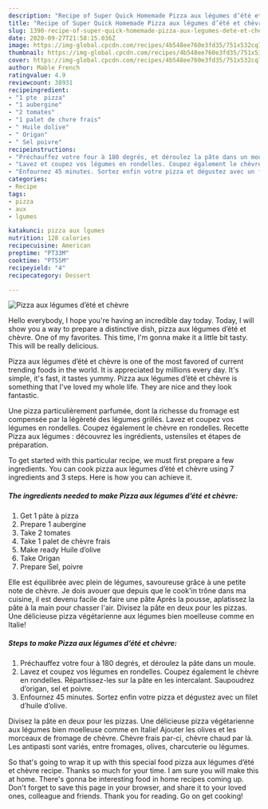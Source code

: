 ```yaml
---
description: "Recipe of Super Quick Homemade Pizza aux légumes d’été et chèvre"
title: "Recipe of Super Quick Homemade Pizza aux légumes d’été et chèvre"
slug: 1390-recipe-of-super-quick-homemade-pizza-aux-legumes-dete-et-chevre
date: 2020-09-27T21:58:15.036Z
image: https://img-global.cpcdn.com/recipes/4b548ee760e3fd35/751x532cq70/pizza-aux-legumes-dete-et-chevre-photo-principale-de-la-recette.jpg
thumbnail: https://img-global.cpcdn.com/recipes/4b548ee760e3fd35/751x532cq70/pizza-aux-legumes-dete-et-chevre-photo-principale-de-la-recette.jpg
cover: https://img-global.cpcdn.com/recipes/4b548ee760e3fd35/751x532cq70/pizza-aux-legumes-dete-et-chevre-photo-principale-de-la-recette.jpg
author: Mable French
ratingvalue: 4.9
reviewcount: 38931
recipeingredient:
- "1 pte  pizza"
- "1 aubergine"
- "2 tomates"
- "1 palet de chvre frais"
- " Huile dolive"
- " Origan"
- " Sel poivre"
recipeinstructions:
- "Préchauffez votre four à 180 degrés, et déroulez la pâte dans un moule."
- "Lavez et coupez vos légumes en rondelles. Coupez également le chèvre en rondelles. Répartissez-les sur la pâte en les intercalant. Saupoudrez d’origan, sel et poivre."
- "Enfournez 45 minutes. Sortez enfin votre pizza et dégustez avec un filet d’huile d’olive."
categories:
- Recipe
tags:
- pizza
- aux
- lgumes

katakunci: pizza aux lgumes 
nutrition: 128 calories
recipecuisine: American
preptime: "PT33M"
cooktime: "PT55M"
recipeyield: "4"
recipecategory: Dessert

---
```



![Pizza aux légumes d’été et chèvre](https://img-global.cpcdn.com/recipes/4b548ee760e3fd35/751x532cq70/pizza-aux-legumes-dete-et-chevre-photo-principale-de-la-recette.jpg)

Hello everybody, I hope you're having an incredible day today. Today, I will show you a way to prepare a distinctive dish, pizza aux légumes d’été et chèvre. One of my favorites. This time, I'm gonna make it a little bit tasty. This will be really delicious.

Pizza aux légumes d’été et chèvre is one of the most favored of current trending foods in the world. It is appreciated by millions every day. It's simple, it's fast, it tastes yummy. Pizza aux légumes d’été et chèvre is something that I've loved my whole life. They are nice and they look fantastic.

Une pizza particulièrement parfumée, dont la richesse du fromage est compensée par la légèreté des légumes grillés. Lavez et coupez vos légumes en rondelles. Coupez également le chèvre en rondelles. Recette Pizza aux légumes : découvrez les ingrédients, ustensiles et étapes de préparation.


To get started with this particular recipe, we must first prepare a few ingredients. You can cook pizza aux légumes d’été et chèvre using 7 ingredients and 3 steps. Here is how you can achieve it.

<!--inarticleads1-->

##### The ingredients needed to make Pizza aux légumes d’été et chèvre:

1. Get 1 pâte à pizza
1. Prepare 1 aubergine
1. Take 2 tomates
1. Take 1 palet de chèvre frais
1. Make ready  Huile d’olive
1. Take  Origan
1. Prepare  Sel, poivre


Elle est équilibrée avec plein de légumes, savoureuse grâce à une petite note de chèvre. Je dois avouer que depuis que le cook&#39;in trône dans ma cuisine, il est devenu facile de faire une pâte Après la pousse, aplatissez la pâte à la main pour chasser l&#39;air. Divisez la pâte en deux pour les pizzas. Une délicieuse pizza végétarienne aux légumes bien moelleuse comme en Italie! 

<!--inarticleads2-->

##### Steps to make Pizza aux légumes d’été et chèvre:

1. Préchauffez votre four à 180 degrés, et déroulez la pâte dans un moule.
1. Lavez et coupez vos légumes en rondelles. Coupez également le chèvre en rondelles. Répartissez-les sur la pâte en les intercalant. Saupoudrez d’origan, sel et poivre.
1. Enfournez 45 minutes. Sortez enfin votre pizza et dégustez avec un filet d’huile d’olive.


Divisez la pâte en deux pour les pizzas. Une délicieuse pizza végétarienne aux légumes bien moelleuse comme en Italie! Ajouter les olives et les morceaux de fromage de chèvre. Chèvre frais par-ci, chèvre chaud par là. Les antipasti sont variés, entre fromages, olives, charcuterie ou légumes. 

So that's going to wrap it up with this special food pizza aux légumes d’été et chèvre recipe. Thanks so much for your time. I am sure you will make this at home. There's gonna be interesting food in home recipes coming up. Don't forget to save this page in your browser, and share it to your loved ones, colleague and friends. Thank you for reading. Go on get cooking!
